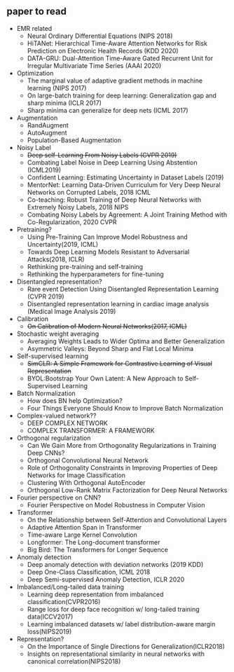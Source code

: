 ## paper to read

- EMR related
  - Neural Ordinary Differential Equations (NIPS 2018)
  - HiTANet: Hierarchical Time-Aware Attention Networks for Risk Prediction on Electronic Health Records (KDD 2020)
  - DATA-GRU: Dual-Attention Time-Aware Gated Recurrent Unit for Irregular Multivariate Time Series (AAAI 2020)
- Optimization
  - The marginal value of adaptive gradient methods in machine learning (NIPS 2017)
  - On large-batch training for deep learning: Generalization gap and sharp minima (ICLR 2017)
  - Sharp minima can generalize for deep nets (ICML 2017)
- Augmentation 
  - RandAugment
  - AutoAugment
  - Population-Based Augmentation
- Noisy Label
  - ~~Deep self-Learning From Noisy Labels (CVPR 2019)~~
  - Combating Label Noise in Deep Learning Using Abstention (ICML2019)
  - Confident Learning: Estimating Uncertainty in Dataset Labels (2019)
  - MentorNet: Learning Data-Driven Curriculum for Very Deep Neural Networks on Corrupted Labels, 2018 ICML
  - Co-teaching: Robust Training of Deep Neural Networks with Extremely Noisy Labels, 2018 NIPS
  - Combating Noisy Labels by Agreement: A Joint Training Method with Co-Regularization, 2020 CVPR
- Pretraining?
  - Using Pre-Training Can Improve Model Robustness and Uncertainty(2019, ICML)
  - Towards Deep Learning Models Resistant to Adversarial Attacks(2018, ICLR)
  - Rethinking pre-training and self-training
  - Rethinking the hyperparameters for fine-tuning
- Disentangled representation?
  - Rare event Detection Using Disentangled Representation Learning (CVPR 2019)
  - Disentangled representation learning in cardiac image analysis (Medical Image Analysis 2019)
- Calibration
  - ~~On Calibration of Modern Neural Networks(2017, ICML)~~
- Stochastic weight averaging
  - Averaging Weights Leads to Wider Optima and Better Generalization
  - Asymmetric Valleys: Beyond Sharp and Flat Local Minima
- Self-supervised learning
  - ~~SimCLR: A Simple Framework for Contrastive Learning of Visual Representation~~
  - BYOL:Bootstrap Your Own Latent: A New Approach to Self-Supervised Learning
- Batch Normalization
  - How does BN help Optimization?
  - Four Things Everyone Should Know to Improve Batch Normalization
- Complex-valued network??
  - DEEP COMPLEX NETWORK
  - COMPLEX TRANSFORMER: A FRAMEWORK
- Orthogonal regularization
  - Can We Gain More from Orthogonality Regularizations in Training Deep CNNs?
  - Orthogonal Convolutional Neural Network
  - Role of Orthogonality Constraints in Improving Properties of Deep Networks for Image Classification
  - Clustering With Orthogonal AutoEncoder
  - Orthogonal Low-Rank Matrix Factorization for Deep Neural Networks
- Fourier perspective on CNN?
  - Fourier Perspective on Model Robustness in Computer Vision
- Transformer
  - On the Relationship between Self-Attention and Convolutional Layers
  - Adaptive Attention Span in Transformer
  - Time-aware Large Kernel Convolution
  - Longformer: The Long-document transformer
  - Big Bird: The Transformers for Longer Sequence
- Anomaly detection
  - Deep anomaly detection with deviation networks (2019 KDD)
  - Deep One-Class Classification, ICML 2018
  - Deep Semi-supervised Anomaly Detection, ICLR 2020
- Imbalanced/Long-tailed data training
  - Learning deep representation from imbalanced classification(CVPR2016)
  - Range loss for deep face recognition w/ long-tailed training data(ICCV2017)
  - Learning imbalanced datasets w/ label distribution-aware margin loss(NIPS2019)
- Representation?
  - On the Importance of Single Directions for Generalization(ICLR2018)
  - Insights on representational similarity in neural networks with canonical correlation(NIPS2018)

